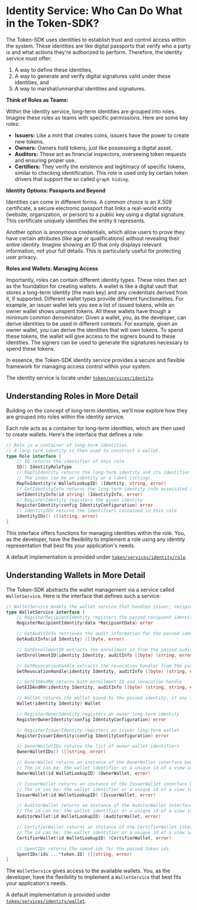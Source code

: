 # Identity Service: Who Can Do What in the Token-SDK?

The Token-SDK uses identities to establish trust and control access within the system. 
These identities are like digital passports that verify who a party is and what actions they're authorized to perform.
Therefore, the identity service must offer:
1. A way to define these identities, 
2. A way to generate and verify digital signatures valid under these identities, and
3. A way to marshal/unmarshal identities and signatures.

**Think of Roles as Teams:**

Within the identity service, long-term identities are grouped into roles. 
Imagine these roles as teams with specific permissions. 
Here are some key roles:

* **Issuers:** Like a mint that creates coins, issuers have the power to create new tokens.
* **Owners:** Owners hold tokens, just like possessing a digital asset.
* **Auditors:** These act as financial inspectors, overseeing token requests and ensuring proper use.
* **Certifiers:** They verify the existence and legitimacy of specific tokens, similar to checking identification.
This role is used only by certain token drivers that support the so called `graph hiding`.

**Identity Options: Passports and Beyond**

Identities can come in different forms. 
A common choice is an X.509 certificate, a secure electronic passport that links a real-world entity (website, organization, or person) to a public key using a digital signature. 
This certificate uniquely identifies the entity it represents.

Another option is anonymous credentials, which allow users to prove they have certain attributes (like age or qualifications) without revealing their entire identity. 
Imagine showing an ID that only displays relevant information, not your full details. 
This is particularly useful for protecting user privacy.

**Roles and Wallets: Managing Access**

Importantly, roles can contain different identity types. 
These roles then act as the foundation for creating wallets. 
A wallet is like a digital vault that stores a long-term identity (the main key) and any credentials derived from it, if supported. 
Different wallet types provide different functionalities. 
For example, an issuer wallet lets you see a list of issued tokens, while an owner wallet shows unspent tokens.
All these wallets have though a minimum common denominator: 
Given a wallet, you, as the developer, can derive identities to be used in different contexts.
For example, given an owner wallet, you can derive the identities that will own tokens. 
To spend these tokens, the wallet will give access to the signers bound to these identities.
The signers can be used to generate the signatures necessary to spend these tokens.

In essence, the Token-SDK identity service provides a secure and flexible framework for managing access control within your system.

The identity service is locate under [`token/services/identity`](./../../token/services/identity).

## Understanding Roles in More Detail

Building on the concept of long-term identities, we'll now explore how they are grouped into roles within the identity service.

Each role acts as a container for long-term identities, which are then used to create wallets. 
Here's the interface that defines a role:

```go
// Role is a container of long-term identities.
// A long-term identity is then used to construct a wallet.
type Role interface {
	// ID returns the identifier of this role
	ID() IdentityRoleType
	// MapToIdentity returns the long-term identity and its identifier for the given index.
	// The index can be an identity or a label (string).
	MapToIdentity(v WalletLookupID) (Identity, string, error)
	// GetIdentityInfo returns the long-term identity info associated to the passed id
	GetIdentityInfo(id string) (IdentityInfo, error)
	// RegisterIdentity registers the given identity
	RegisterIdentity(config IdentityConfiguration) error
	// IdentityIDs returns the identifiers contained in this role
	IdentityIDs() ([]string, error)
}
```

This interface offers functions for managing identities within the role. 
You, as the developer, have the flexibility to implement a role using any identity representation that best fits your application's needs. 

A default implementation is provided under [`token/services/identity/role`](./../../token/services/identity/role).

## Understanding Wallets in More Detail

The Token-SDK abstracts the wallet management via a service called `WalletService`. 
Here is the interface that defines such a service:

```go
// WalletService models the wallet service that handles issuer, recipient, auditor and certifier wallets
type WalletService interface {
	// RegisterRecipientIdentity registers the passed recipient identity together with the associated audit information
	RegisterRecipientIdentity(data *RecipientData) error

	// GetAuditInfo retrieves the audit information for the passed identity
	GetAuditInfo(id Identity) ([]byte, error)

	// GetEnrollmentID extracts the enrollment id from the passed audit information
	GetEnrollmentID(identity Identity, auditInfo []byte) (string, error)

	// GetRevocationHandle extracts the revocation handler from the passed audit information
	GetRevocationHandle(identity Identity, auditInfo []byte) (string, error)

	// GetEIDAndRH returns both enrollment ID and revocation handle
	GetEIDAndRH(identity Identity, auditInfo []byte) (string, string, error)

	// Wallet returns the wallet bound to the passed identity, if any is available
	Wallet(identity Identity) Wallet

	// RegisterOwnerIdentity registers an owner long-term identity
	RegisterOwnerIdentity(config IdentityConfiguration) error

	// RegisterIssuerIdentity registers an issuer long-term wallet
	RegisterIssuerIdentity(config IdentityConfiguration) error

	// OwnerWalletIDs returns the list of owner wallet identifiers
	OwnerWalletIDs() ([]string, error)

	// OwnerWallet returns an instance of the OwnerWallet interface bound to the passed id.
	// The id can be: the wallet identifier or a unique id of a view identity belonging to the wallet.
	OwnerWallet(id WalletLookupID) (OwnerWallet, error)

	// IssuerWallet returns an instance of the IssuerWallet interface bound to the passed id.
	// The id can be: the wallet identifier or a unique id of a view identity belonging to the wallet.
	IssuerWallet(id WalletLookupID) (IssuerWallet, error)

	// AuditorWallet returns an instance of the AuditorWallet interface bound to the passed id.
	// The id can be: the wallet identifier or a unique id of a view identity belonging to the wallet.
	AuditorWallet(id WalletLookupID) (AuditorWallet, error)

	// CertifierWallet returns an instance of the CertifierWallet interface bound to the passed id.
	// The id can be: the wallet identifier or a unique id of a view identity belonging to the wallet.
	CertifierWallet(id WalletLookupID) (CertifierWallet, error)

	// SpentIDs returns the spend ids for the passed token ids
	SpentIDs(ids ...*token.ID) ([]string, error)
}
```

The `WalletService` gives access to the available wallets.
You, as the developer, have the flexibility to implement a `WalletService` that best fits your application's needs.

A default implementation is provided under [`token/services/identity/wallet`](./../../token/services/identity/wallet).